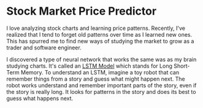 # Stock Market Price Predictor

I love analyzing stock charts and learning price patterns. Recently, I've realized that I tend to forget old patterns over time as I learned new ones. This has spurred me to find new ways of studying the market to grow as a trader and software engineer.

I discovered a type of neural network that works the same was as my brain studying charts. It's called an [LSTM Model](https://en.wikipedia.org/wiki/Long_short-term_memory) which stands for Long Short-Term Memory. To understand an LSTM, imagine a toy robot that can remember things from a story and guess what might happen next. The robot works understand and remember important parts of the story, even if the story is really long. It looks for patterns in the story and does its best to guess what happens next.
